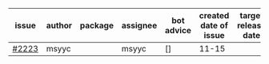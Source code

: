 | issue | author | package | assignee | bot advice | created date of issue | target release date | date from target |
| ------ | ------ | ------ | ------ | ------ | ------ | ------ | :-----: |
| [#2223](https://github.com/Azure/sdk-release-request/issues/2223) | msyyc |  | msyyc | [] | 11-15 |  |  |
